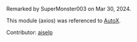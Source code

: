 Remarked by SuperMonster003 on Mar 30, 2024.

This module (axios) was referenced to [AutoX](https://github.com/AutoX).

Contributor: [aiselp](https://github.com/aiselp)